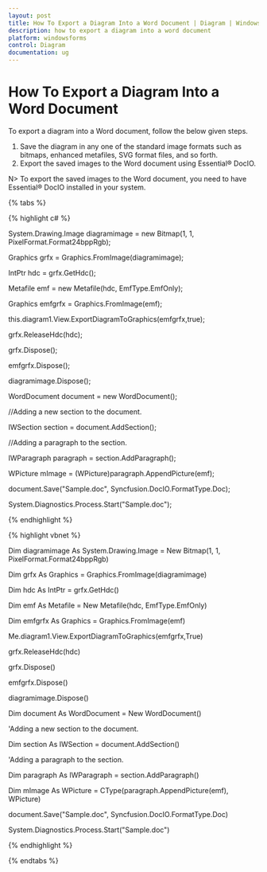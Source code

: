 ```yaml
---
layout: post
title: How To Export a Diagram Into a Word Document | Diagram | Windows Forms | Syncfusion®
description: how to export a diagram into a word document
platform: windowsforms
control: Diagram
documentation: ug
---
```


# How To Export a Diagram Into a Word Document

To export a diagram into a Word document, follow the below given steps.

1. Save the diagram in any one of the standard image formats such as bitmaps, enhanced metafiles, SVG format files, and so forth.
2. Export the saved images to the Word document using Essential® DocIO.

N> To export the saved images to the Word document, you need to have Essential® DocIO installed in your system.


{% tabs %}

{% highlight c# %}

System.Drawing.Image diagramimage = new Bitmap(1, 1, PixelFormat.Format24bppRgb);

Graphics grfx = Graphics.FromImage(diagramimage);

IntPtr hdc = grfx.GetHdc();

Metafile emf = new Metafile(hdc, EmfType.EmfOnly);

Graphics emfgrfx = Graphics.FromImage(emf); 

this.diagram1.View.ExportDiagramToGraphics(emfgrfx,true);

grfx.ReleaseHdc(hdc);

grfx.Dispose();

emfgrfx.Dispose();

diagramimage.Dispose();

WordDocument document = new WordDocument();



//Adding a new section to the document.

IWSection section = document.AddSection();



//Adding a paragraph to the section.

IWParagraph paragraph = section.AddParagraph();

WPicture mImage = (WPicture)paragraph.AppendPicture(emf);

document.Save("Sample.doc", Syncfusion.DocIO.FormatType.Doc); 

System.Diagnostics.Process.Start("Sample.doc");

{% endhighlight %}

{% highlight vbnet %}

Dim diagramimage As System.Drawing.Image = New Bitmap(1, 1, PixelFormat.Format24bppRgb)

Dim grfx As Graphics = Graphics.FromImage(diagramimage)

Dim hdc As IntPtr = grfx.GetHdc()

Dim emf As Metafile = New Metafile(hdc, EmfType.EmfOnly)

Dim emfgrfx As Graphics = Graphics.FromImage(emf)

Me.diagram1.View.ExportDiagramToGraphics(emfgrfx,True)

grfx.ReleaseHdc(hdc)

grfx.Dispose()

emfgrfx.Dispose()

diagramimage.Dispose()

Dim document As WordDocument = New WordDocument()



'Adding a new section to the document.

Dim section As IWSection = document.AddSection()



'Adding a paragraph to the section.

Dim paragraph As IWParagraph = section.AddParagraph()

Dim mImage As WPicture = CType(paragraph.AppendPicture(emf), WPicture)

document.Save("Sample.doc", Syncfusion.DocIO.FormatType.Doc)

System.Diagnostics.Process.Start("Sample.doc")

{% endhighlight %}

{% endtabs %}